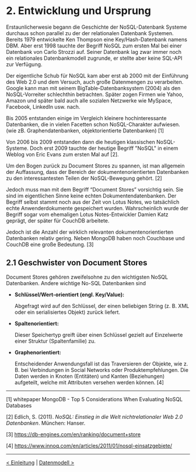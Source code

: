 # 2. Entwicklung und Ursprung

Erstaunlicherwesie begann die Geschichte der NoSQL-Datenbank Systeme durchaus schon parallel zu der der relationalen Datenbank Systemen. Bereits 1979 entwickelte Ken Thompson eine Key/Hash-Datenbank namens DBM. Aber erst 1998 tauchte der Begriff NoSQL zum ersten Mal bei einer Datenbank von Carlo Strozzi auf. Seiner Datenbank lag zwar immer noch ein relationales Datenbankmodell zugrunde, er stellte aber keine SQL-API zur Verfügung.

Der eigentliche Schub für NoSQL kam aber erst ab 2000 mit der Einführung des Web 2.0 und dem Versuch, auch große Datenmengen zu verarbeiten. Google kann man mit seinem BigTable-Datenbanksystem (2004) als den NoSQL-Vorreiter schlechthin betrachten. Später zogen Firmen wie Yahoo, Amazon und später bald auch alle sozialen Netzwerke wie MySpace, Facebook, LinkedIn usw. nach. 

Bis 2005 entstanden einige im Vergleich kleinere hochinteressante Datenbanken, die in vielen Facetten schon NoSQL-Charakter aufwiesen. (wie zB. Graphendatenbanken, objektorientierte Datenbanken) [1]

Von 2006 bis 2009 entstanden dann die heutigen klassischen NoSQL-Systeme. Doch erst 2009 tauchte der heutige Begriff "NoSQL" in einem Weblog von Eric Evans zum ersten Mal auf [2].  

Um den Bogen zurück zu  Document Stores zu spannen, ist man allgemein der Auffassung, dass der Bereich der dokumentenorientierten Datenbanken zu den interessantesten Teilen der NoSQL-Bewegung gehört. [2]

Jedoch muss man mit dem Begriff  “Document Stores” vorsichtig sein. Sie sind im eigentlichen Sinne keine echten Dokumentendatenbanken. Der Begriff selbst stammt noch aus der Zeit von Lotus Notes, wo tatsächlich echte Anwenderdokumente gespeichert wurden. Wahrscheinlich wurde der Begriff sogar vom ehemaligen Lotus Notes-Entwickler Damien Katz geprägt, der später für CouchDB arbeitete.

Jedoch ist die Anzahl der wirklich relevanten dokumentenorientierten Datenbanken relativ gering. Neben MongoDB haben noch Couchbase und CouchDB eine große Bedeutung. [3] 

## 2.1 Geschwister von Document Stores

Document Stores gehören zweifelsohne zu den wichtigsten NoSQL Datenbanken. Andere wichtige No-SQL Datenbanken sind

- **Schlüssel/Wert-orientiert (engl. Key/Value):** 

   Abgefragt wird auf den Schlüssel, der einen beliebigen String (z. B. XML oder ein serialisiertes Objekt) zurück liefert.

- **Spaltenorientiert:** 

   Dieser Speichertyp greift über einen Schlüssel gezielt auf Einzelwerte einer Struktur (Spaltenfamilie) zu.

- **Graphenorientiert:** 

  Entscheidender Anwendungsfall ist das Traversieren der Objekte, wie z. B. bei Verbindungen in Social Networks oder Produktempfehlungen. Die Daten werden in Knoten (Entitäten) und Kanten (Beziehungen) aufgeteilt, welche mit Attributen versehen werden können. [4]



------

[1] whitepaper MongoDB - Top 5 Considerations When Evaluating NoSQL Databases

[2] Edlich, S. (2011). *NoSQL: Einstieg in die Welt nichtrelationaler Web 2.0 Datenbanken*. München: Hanser.

[3] https://db-engines.com/en/ranking/document+store

[4] https://www.innoq.com/en/articles/2011/01/nosql-einsatzgebiete/



------

[< Einleitung](03_introduction.md)		|   [Datenmodell >](05_Datenmodell.md)